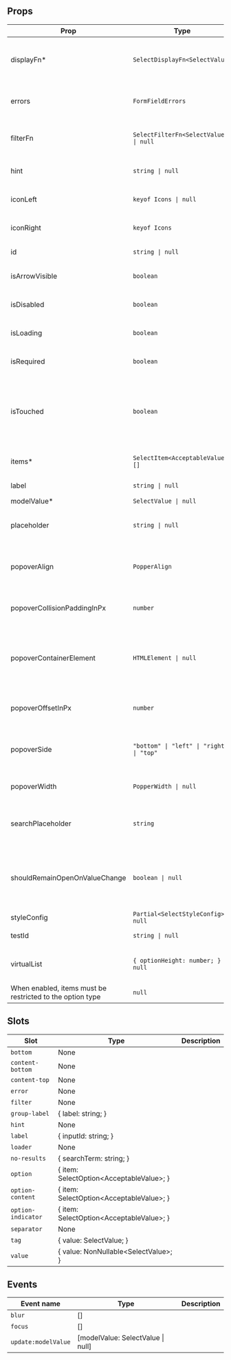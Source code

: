 <!-- This file is automatically generated, do not edit manually. -->


## Props

| Prop | Type | Description | Default |
| ---- | ---- | ----------- | ------- |
| displayFn* | `SelectDisplayFn<SelectValue>` | The display function for the selected value. |  |
| errors | `FormFieldErrors` | The errors associated with the input. | `null` |
| filterFn | `SelectFilterFn<SelectValue> \| null` | The function to filter the options. | `null` |
| hint | `string \| null` | The hint text of the input. | `null` |
| iconLeft | `keyof Icons \| null` | The left icon of the input. | `null` |
| iconRight | `keyof Icons` | The right icon of the input. | `"selectIconRight"` |
| id | `string \| null` | The id of the input. | `null` |
| isArrowVisible | `boolean` | Whether the arrow is visible. | `false` |
| isDisabled | `boolean` | Whether the input is disabled. | `false` |
| isLoading | `boolean` | Whether the input is loading. | `false` |
| isRequired | `boolean` | Whether the input is required. | `false` |
| isTouched | `boolean` | Whether the input is touched. Used to determine if an error should be shown. | `false` |
| items* | `SelectItem<AcceptableValue>[]` | The items of the select. |  |
| label | `string \| null` | The label of the input. | `null` |
| modelValue* | `SelectValue \| null` |  |  |
| placeholder | `string \| null` | The placeholder text of the input. | `null` |
| popoverAlign | `PopperAlign` | The alignment of the popper content. |  |
| popoverCollisionPaddingInPx | `number` | The padding of the popper collision. |  |
| popoverContainerElement | `HTMLElement \| null` | The element to render the tooltip in. By default this is the viewport |  |
| popoverOffsetInPx | `number` | The offset of the popper content. |  |
| popoverSide | `"bottom" \| "left" \| "right" \| "top"` | The side of the trigger the tooltip should be on. |  |
| popoverWidth | `PopperWidth \| null` | The width of the popper. | `"anchor-width"` |
| searchPlaceholder | `string` | The placeholder of the search input. |  |
| shouldRemainOpenOnValueChange | `boolean \| null` | Whether the select should remain open when the value changes. | `null` |
| styleConfig | `Partial<SelectStyleConfig> \| null` |  | `null` |
| testId | `string \| null` | The test id of the input. | `null` |
| virtualList | `{ optionHeight: number; } \| null` | Whether the select should use a virtual list.
When enabled, items must be restricted to the option type | `null` |


## Slots

| Slot | Type | Description |
| --------- | ---- | ----------- |
| `bottom` | None |  |
| `content-bottom` | None |  |
| `content-top` | None |  |
| `error` | None |  |
| `filter` | None |  |
| `group-label` | \{ label: string; \} |  |
| `hint` | None |  |
| `label` | \{ inputId: string; \} |  |
| `loader` | None |  |
| `no-results` | \{ searchTerm: string; \} |  |
| `option` | \{ item: SelectOption\<AcceptableValue\>; \} |  |
| `option-content` | \{ item: SelectOption\<AcceptableValue\>; \} |  |
| `option-indicator` | \{ item: SelectOption\<AcceptableValue\>; \} |  |
| `separator` | None |  |
| `tag` | \{ value: SelectValue; \} |  |
| `value` | \{ value: NonNullable\<SelectValue\>; \} |  |


## Events

| Event name | Type | Description |
| ---------- | ---- | ----------- |
| `blur` | [] |  |
| `focus` | [] |  |
| `update:modelValue` | [modelValue: SelectValue \| null] |  |

